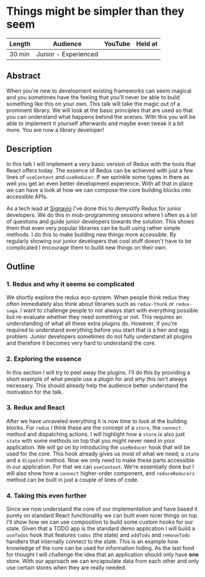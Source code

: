# Things might be simpler than they seem

| Length | Audience             | YouTube | Held at |
| ------ | -------------------- | ------- | ------- |
| 30 min | Junior - Experienced |         |         |

## Abstract

When you're new to development existing frameworks can seem magical and you sometimes have the feeling that you'll never be able to build something like this on your own.
This talk will take the magic out of a prominent library.
We will look at the basic principles that are used so that you can understand what happens behind the scenes.
With this you will be able to implement it yourself afterwards and maybe even tweak it a bit more.
You are now a library developer!

## Description

In this talk I will implement a very basic version of Redux with the tools that React offers today.
The essence of Redux can be achieved with just a few lines of `useContext` and `useReducer`.
If we sprinkle some types in there as well you get an even better development experience.
With all that in place we can have a look at how we can compose the core building blocks into accessible APIs.

As a tech lead at [Signavio](https://www.signavio.com) I've done this to demystify Redux for junior developers.
We do this in mob-programming sessions where I often as a lot of questions and guide junior developers towards the solution.
This shows them that even very popular libraries can be built using rather simple methods.
I do this to make building new things more accessible.
By regularly showing our junior developers that cool stuff doesn't have to be complicated I encourage them to build new things on their own.

## Outline

### 1. Redux and why it seems so complicated

We shortly explore the redux eco-system.
When people think redux they often immediately also think about libraries such as `redux-thunk` or `redux-saga`.
I want to challenge people to not always start with everything possible but re-evaluate whether they need something or not.
This requires an understanding of what all these extra plugins do.
However, if you're required to understand everything before you start that is a hen and egg problem.
Junior developers sometimes do not fully understand all plugins and therefore it becomes very hard to understand the core.

### 2. Exploring the essence

In this section I will try to peel away the plugins.
I'll do this by providing a short example of what people use a plugin for and why this isn't always necessary.
This should already help the audience better understand the motivation for the talk.

### 3. Redux and React

After we have unraveled everything it is now time to look at the building blocks.
For `redux` I think these are the concept of a `store`, the `connect` method and dispatching actions.
I will highlight how a `store` is also just `state` with some methods on top that you might never need in your application.
We will go on by introducing the `useReducer` hook that will be used for the core.
This hook already gives us most of what we need; a `state` and a `dispatch` method.
Now we only need to make these parts accessible in our application.
For that we can `useContext`.
We're essentially done but I will also show how a `connect` higher-order component, and `reduceReducers` method can be built in just a couple of lines of code.

### 4. Taking this even further

Since we now understand the core of our implementation and have based it purely on standard React functionality we can built even nicer things on top.
I'll show how we can use composition to build some custom hooks for our state.
Given that a TODO app is the standard demo application I will build a `useTodos` hook that features `todos` (the state) and `addTodo` and `removeTodo` handlers that internally connect to the state.
This is an example how knowledge of the core can be used for information hiding.
As the last food for thought I will challenge the idea that an application should only have **one** store.
With our approach we can encapsulate data from each other and only use certain stores when they are really needed.
